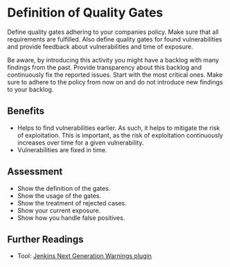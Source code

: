 # Definition of Quality Gates

Define quality gates adhering to your companies policy. Make sure that all requirements are fulfilled. Also define quality gates for found vulnerabilities and provide feedback about vulnerabilities and time of exposure.

Be aware, by introducing this activity you might have a backlog with many findings from the past.
Provide transparency about this backlog and continuously fix the reported issues. Start with the most critical ones.
Make sure to adhere to the policy from now on and do not introduce new findings to your backlog.


## Benefits

- Helps to find vulnerabilities earlier. As such, it helps to mitigate the risk of exploitation. This is important, as the risk of exploitation continuously increases over time for a given vulnerability.
- Vulnerabilities are fixed in time.

## Assessment

- Show the definition of the gates.
- Show the usage of the gates.
- Show the treatment of rejected cases.
- Show your current exposure.
- Show how you handle false positives.

## Further Readings
- Tool: [Jenkins Next Generation Warnings plugin](https://plugins.jenkins.io/warnings-ng/)
